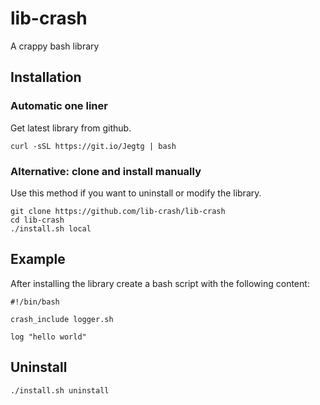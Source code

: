 # lib-crash

A crappy bash library

## Installation

### Automatic one liner
Get latest library from github.
```
curl -sSL https://git.io/Jegtg | bash
```
### Alternative: clone and install manually
Use this method if you want to uninstall or modify the library.
```
git clone https://github.com/lib-crash/lib-crash
cd lib-crash
./install.sh local
```

## Example

After installing the library create a bash script with the following content:
```
#!/bin/bash

crash_include logger.sh

log "hello world"
```

## Uninstall

```
./install.sh uninstall
```

